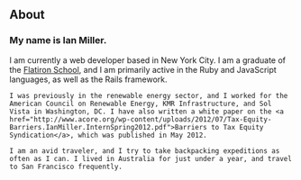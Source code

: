<section>
  <h2>About</h2>
  <h3>My name is Ian Miller.</h3>
  <p>
    I am currently a web developer based in New York City. I am a graduate of the <a href="http://flatironschool.com/">Flatiron School</a>, and I am primarily active in the Ruby and JavaScript languages, as well as the Rails framework.

    I was previously in the renewable energy sector, and I worked for the American Council on Renewable Energy, KMR Infrastructure, and Sol Vista in Washington, DC. I have also written a white paper on the <a href="http://www.acore.org/wp-content/uploads/2012/07/Tax-Equity-Barriers.IanMiller.InternSpring2012.pdf">Barriers to Tax Equity Syndication</a>, which was published in May 2012.

    I am an avid traveler, and I try to take backpacking expeditions as often as I can. I lived in Australia for just under a year, and travel to San Francisco frequently. 
  </p>
</section>